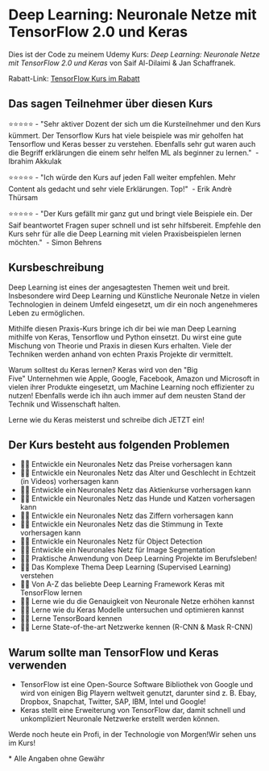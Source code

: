 # Deep Learning: Neuronale Netze mit TensorFlow 2.0 und Keras

Dies ist der Code zu meinem Udemy Kurs:
*Deep Learning: Neuronale Netze mit TensorFlow 2.0 und Keras* von Saif Al-Dilaimi & Jan Schaffranek.

Rabatt-Link: [TensorFlow Kurs im Rabatt](https://www.udemy.com/course/machine-und-deep-learning-mit-keras-und-python/?referralCode=163A71D3382FE97BD28E)

## Das sagen Teilnehmer über diesen Kurs

⭐⭐⭐⭐⭐ - "Sehr aktiver Dozent der sich um die Kursteilnehmer und den Kurs kümmert. Der Tensorflow Kurs hat viele beispiele was mir geholfen hat Tensorflow und Keras besser zu verstehen. Ebenfalls sehr gut waren auch die Begriff erklärungen die einem sehr helfen ML als beginner zu lernen."  - Ibrahim Akkulak

⭐⭐⭐⭐⭐ - "Ich würde den Kurs auf jeden Fall weiter empfehlen. Mehr Content als gedacht und sehr viele Erklärungen. Top!"  - Erik Andrè Thürsam

⭐⭐⭐⭐⭐ - "Der Kurs gefällt mir ganz gut und bringt viele Beispiele ein. Der Saif beantwortet Fragen super schnell und ist sehr hilfsbereit. Empfehle den Kurs sehr für alle die Deep Learning mit vielen Praxisbeispielen lernen möchten."  - Simon Behrens

## Kursbeschreibung

Deep Learning ist eines der angesagtesten Themen weit und breit. Insbesondere wird Deep Learning und Künstliche Neuronale Netze in vielen Technologien in deinem Umfeld eingesetzt, um dir ein noch angenehmeres Leben zu ermöglichen. 

Mithilfe diesen Praxis-Kurs bringe ich dir bei wie man Deep Learning mithilfe von Keras, Tensorflow und Python einsetzt. Du wirst eine gute Mischung von Theorie und Praxis in diesen Kurs erhalten. Viele der Techniken werden anhand von echten Praxis Projekte dir vermittelt. 

Warum solltest du Keras lernen? Keras wird von den "Big Five" Unternehmen wie Apple, Google, Facebook, Amazon und Microsoft in vielen ihrer Produkte eingesetzt, um Machine Learning noch effizienter zu nutzen! Ebenfalls werde ich ihn auch immer auf dem neusten Stand der Technik und Wissenschaft halten.  

Lerne wie du Keras meisterst und schreibe dich JETZT ein!

## Der Kurs besteht aus folgenden Problemen

- 👨‍💻 Entwickle ein Neuronales Netz das Preise vorhersagen kann
- 👨‍💻 Entwickle ein Neuronales Netz das Alter und Geschlecht in Echtzeit (in Videos) vorhersagen kann
- 👨‍💻 Entwickle ein Neuronales Netz das Aktienkurse vorhersagen kann
- 👨‍💻 Entwickle ein Neuronales Netz das Hunde und Katzen vorhersagen kann
- 👨‍💻 Entwickle ein Neuronales Netz das Ziffern vorhersagen kann
- 👨‍💻 Entwickle ein Neuronales Netz das die Stimmung in Texte vorhersagen kann
- 👨‍💻 Entwickle ein Neuronales Netz für Object Detection
- 👨‍💻 Entwickle ein Neuronales Netz für Image Segmentation
- 👨‍💻 Praktische Anwendung von Deep Learning Projekte im Berufsleben!
- 👨‍💻 Das Komplexe Thema Deep Learning (Supervised Learning) verstehen
- 👨‍💻 Von A-Z das beliebte Deep Learning Framework Keras mit TensorFlow lernen
- 👨‍💻 Lerne wie du die Genauigkeit von Neuronale Netze erhöhen kannst
- 👨‍💻 Lerne wie du Keras Modelle untersuchen und optimieren kannst
- 👨‍💻 Lerne TensorBoard kennen
- 👨‍💻 Lerne State-of-the-art Netzwerke kennen (R-CNN & Mask R-CNN)


## Warum sollte man TensorFlow und Keras verwenden

- TensorFlow ist eine Open-Source Software Bibliothek von Google und  wird von einigen Big Playern weltweit genutzt, darunter sind z. B. Ebay, Dropbox, Snapchat, Twitter, SAP, IBM, Intel und Google!
- Keras stellt eine Erweiterung von TensorFlow dar, damit schnell und unkompliziert Neuronale Netzwerke erstellt werden können.

Werde noch heute ein Profi, in der Technologie von Morgen!Wir sehen uns im Kurs!


\* Alle Angaben ohne Gewähr